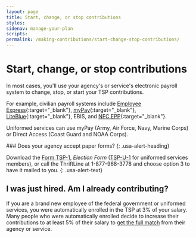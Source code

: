 ```yaml
---
layout: page
title: Start, change, or stop contributions 
styles:
sidenav: manage-your-plan
scripts:
permalink: /making-contributions/start-change-stop-contributions/
---
```


# Start, change, or stop contributions

In most cases, you'll use your agency's or service's electronic payroll system to change, stop, or start your TSP contributions.

For example, civilian payroll systems include [Employee Express](https://www.employeeexpress.gov/Default.aspx){:target="\_blank"}, [myPay](https://mypay.dfas.mil/mypay.aspx){:target="\_blank"}, [LiteBlue](https://liteblue.usps.gov/wps/portal/!ut/p/z1/jY9NC4JAEIZ_SweP60zaF92kQxF9EGLaXEJhWxfWXdHV6N8ndSiir7m9M8888AJBAqTTVorUSqNT1eUDjY6zebAYjFeIW2-P6G2G4Q6j0Md1H-IbgB8mQKB__r8A9F0fA_1ClkBCmezeJtCZPxFAFT_xilduU3Xr3NqynjrooJKWZ6rhbsEfgSkjpGZGK6k5a-qyZi8nYVoH3-lzU1tInqxQFlGCjLLLOehdAUrfAgc!/dz/d5/L2dBISEvZ0FBIS9nQSEh/){:target="\_blank"}, EBIS, and [NFC EPP](https://www.nfc.usda.gov/EPPS/eplogin.aspx){:target="\_blank"}.

Uniformed services can use myPay (Army, Air Force, Navy, Marine Corps) or Direct Access (Coast Guard and NOAA Corps).

<div class="usa-alert usa-alert-info">
<div class="usa-alert-body" markdown="1">
### Does your agency accept paper forms?
{: .usa-alert-heading}

Download the [Form TSP-1](#), _Election Form_ ([TSP-U-1](#) for uniformed services members), or call the ThriftLine at 1-877-968-3778 and choose option 3 to have it mailed to you.
{: .usa-alert-text}
</div>
</div>

## I was just hired. Am I already contributing?

If you are a brand new employee of the federal government or uniformed services, you were automatically enrolled in the TSP at 3% of your salary. Many people who were automatically enrolled decide to increase their contributions to at least 5% of their salary to [get the full match](#) from their agency or service.

<!--  full match should link to "How do I get the full match?" page -->
